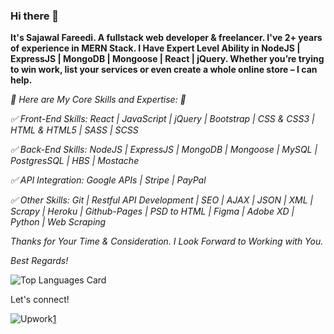 ### Hi there 👋

**It's Sajawal Fareedi. A fullstack web developer & freelancer. I've 2+ years of experience in MERN Stack. I Have Expert Level Ability in NodeJS | ExpressJS | MongoDB | Mongoose | React | jQuery. Whether you’re trying to win work, list your services or even create a whole online store – I can help.**

*🌟 Here are My Core Skills and Expertise: 🌟*

*✅ Front-End Skills:*
*React | JavaScript | jQuery | Bootstrap | CSS & CSS3 | HTML & HTML5 | SASS | SCSS*

*✅ Back-End Skills:*
*NodeJS | ExpressJS | MongoDB | Mongoose | MySQL | PostgresSQL | HBS | Mostache*

*✅ API Integration:*
*Google APIs | Stripe | PayPal*

*✅ Other Skills:*
*Git | Restful API Development | SEO | AJAX | JSON | XML | Scrapy | Heroku | Github-Pages | PSD to HTML | Figma | Adobe XD | Python | Web Scraping*

*Thanks for Your Time & Consideration. I Look Forward to Working with You.*

*Best Regards!*


![Top Languages Card](https://github-readme-stats.vercel.app/api/top-langs/?username=SajawalFareedi&layout=compact)

Let's connect!

![Upwork](https://img.shields.io/badge/UpWork-6FDA44?style=for-the-badge&logo=Upwork&logoColor=white)[1]

[1]: https://www.upwork.com/freelancers/~01c25b9d2e61d1a697/
